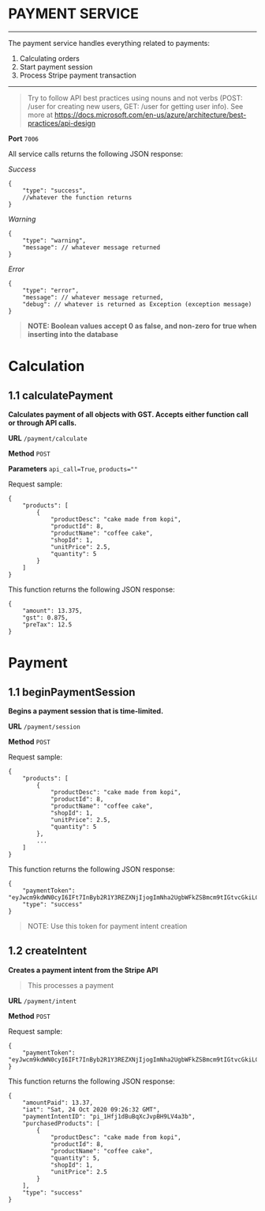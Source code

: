 # PAYMENT SERVICE
----------

The payment service handles everything related to payments:

1. Calculating orders
2. Start payment session
3. Process Stripe payment transaction

-----------

> Try to follow API best practices using nouns and not verbs (POST: /user for creating new users, GET: /user for getting user info). See more at https://docs.microsoft.com/en-us/azure/architecture/best-practices/api-design 

**Port** `7006`

All service calls returns the following JSON response:

*Success*

```
{
    "type": "success",
    //whatever the function returns
}
```

*Warning*

```
{
    "type": "warning",
    "message": // whatever message returned
}
```

*Error*

```
{
    "type": "error",
    "message": // whatever message returned,
    "debug": // whatever is returned as Exception (exception message)
}
```

> **NOTE: Boolean values accept 0 as false, and non-zero for true when inserting into the database**

# Calculation

## 1.1 calculatePayment

**Calculates payment of all objects with GST. Accepts either function call or through API calls.**

**URL** `/payment/calculate`

**Method** `POST`

**Parameters** `api_call=True`, `products=""`

Request sample:

```
{
    "products": [
        {
            "productDesc": "cake made from kopi",
            "productId": 8,
            "productName": "coffee cake",
            "shopId": 1,
            "unitPrice": 2.5,
            "quantity": 5
        }
    ]
}
```

This function returns the following JSON response:

```
{
    "amount": 13.375,
    "gst": 0.875,
    "preTax": 12.5
}
```

# Payment

## 1.1 beginPaymentSession

**Begins a payment session that is time-limited.**

**URL** `/payment/session`

**Method** `POST`

Request sample:

```
{
    "products": [
        {
            "productDesc": "cake made from kopi",
            "productId": 8,
            "productName": "coffee cake",
            "shopId": 1,
            "unitPrice": 2.5,
            "quantity": 5
        },
        ...
    ]
}
```

This function returns the following JSON response:

```
{
    "paymentToken": "eyJwcm9kdWN0cyI6IFt7InByb2R1Y3REZXNjIjogImNha2UgbWFkZSBmcm9tIGtvcGkiLCAicHJvZHVjdElkIjogOCwgInByb2R1Y3ROYW1lIjogImNvZmZlZSBjYWtlIiwgInNob3BJZCI6IDEsICJ1bml0UHJpY2UiOiAyLjUsICJxdWFudGl0eSI6IDV9XX0=",
    "type": "success"
}
```

> NOTE: Use this token for payment intent creation

## 1.2 createIntent

**Creates a payment intent from the Stripe API**

> This processes a payment

**URL** `/payment/intent`

**Method** `POST`

Request sample:

```
{
	"paymentToken": "eyJwcm9kdWN0cyI6IFt7InByb2R1Y3REZXNjIjogImNha2UgbWFkZSBmcm9tIGtvcGkiLCAicHJvZHVjdElkIjogOCwgInByb2R1Y3ROYW1lIjogImNvZmZlZSBjYWtlIiwgInNob3BJZCI6IDEsICJ1bml0UHJpY2UiOiAyLjUsICJxdWFudGl0eSI6IDV9XX0="
}
```

This function returns the following JSON response:

```
{
    "amountPaid": 13.37,
    "iat": "Sat, 24 Oct 2020 09:26:32 GMT",
    "paymentIntentID": "pi_1Hfj1dBuBqXcJvpBH9LV4a3b",
    "purchasedProducts": [
        {
            "productDesc": "cake made from kopi",
            "productId": 8,
            "productName": "coffee cake",
            "quantity": 5,
            "shopId": 1,
            "unitPrice": 2.5
        }
    ],
    "type": "success"
}
```